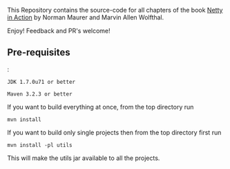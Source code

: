 This Repository contains the source-code for all chapters of the book [Netty in Action](http://manning.com/maurer)
by Norman Maurer and Marvin Allen Wolfthal.


Enjoy! Feedback and PR's welcome!


## Pre-requisites

:

	JDK 1.7.0u71 or better

	Maven 3.2.3 or better



If you want to build everything at once, from the top directory run

	mvn install


If you want to build only single projects then from the top directory first run

	mvn install -pl utils


This will make the utils jar available to all the projects.

